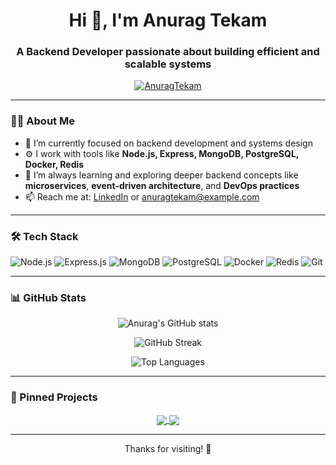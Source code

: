<h1 align="center">Hi 👋, I'm Anurag Tekam</h1>
<h3 align="center">A Backend Developer passionate about building efficient and scalable systems</h3>

<p align="center">
  <a href="https://github.com/AnuragTekam">
    <img src="https://komarev.com/ghpvc/?username=AnuragTekam&label=Profile%20views&color=0e75b6&style=flat" alt="AnuragTekam" />
  </a>
</p>

---

### 👨‍💻 About Me

- 🔭 I’m currently focused on backend development and systems design  
- ⚙️ I work with tools like **Node.js, Express, MongoDB, PostgreSQL, Docker, Redis**  
- 🌱 I’m always learning and exploring deeper backend concepts like **microservices**, **event-driven architecture**, and **DevOps practices**
- 📫 Reach me at: [LinkedIn](https://www.linkedin.com/in/anuragtekam/) or [anuragtekam@example.com](mailto:anuragtekam@example.com)

---

### 🛠️ Tech Stack

![Node.js](https://img.shields.io/badge/-Node.js-339933?style=for-the-badge&logo=node.js&logoColor=white)
![Express.js](https://img.shields.io/badge/-Express.js-000000?style=for-the-badge&logo=express&logoColor=white)
![MongoDB](https://img.shields.io/badge/-MongoDB-47A248?style=for-the-badge&logo=mongodb&logoColor=white)
![PostgreSQL](https://img.shields.io/badge/-PostgreSQL-336791?style=for-the-badge&logo=postgresql&logoColor=white)
![Docker](https://img.shields.io/badge/-Docker-2496ED?style=for-the-badge&logo=docker&logoColor=white)
![Redis](https://img.shields.io/badge/-Redis-DC382D?style=for-the-badge&logo=redis&logoColor=white)
![Git](https://img.shields.io/badge/-Git-F05032?style=for-the-badge&logo=git&logoColor=white)

---

### 📊 GitHub Stats

<p align="center">
  <img src="https://github-readme-stats.vercel.app/api?username=AnuragTekam&show_icons=true&theme=radical" alt="Anurag's GitHub stats" />
</p>

<p align="center">
  <img src="https://github-readme-streak-stats.herokuapp.com/?user=AnuragTekam&theme=radical" alt="GitHub Streak" />
</p>

<p align="center">
  <img src="https://github-readme-stats.vercel.app/api/top-langs/?username=AnuragTekam&layout=compact&theme=radical" alt="Top Languages" />
</p>

---

### 📂 Pinned Projects

<!-- Replace the repo names below with your actual pinned repos -->
<p align="center">
  <a href="https://github.com/AnuragTekam/your-repo-1">
    <img align="center" src="https://github-readme-stats.vercel.app/api/pin/?username=AnuragTekam&repo=your-repo-1&theme=radical" />
  </a>
  <a href="https://github.com/AnuragTekam/your-repo-2">
    <img align="center" src="https://github-readme-stats.vercel.app/api/pin/?username=AnuragTekam&repo=your-repo-2&theme=radical" />
  </a>
</p>

---

<p align="center">Thanks for visiting! 🚀</p>
